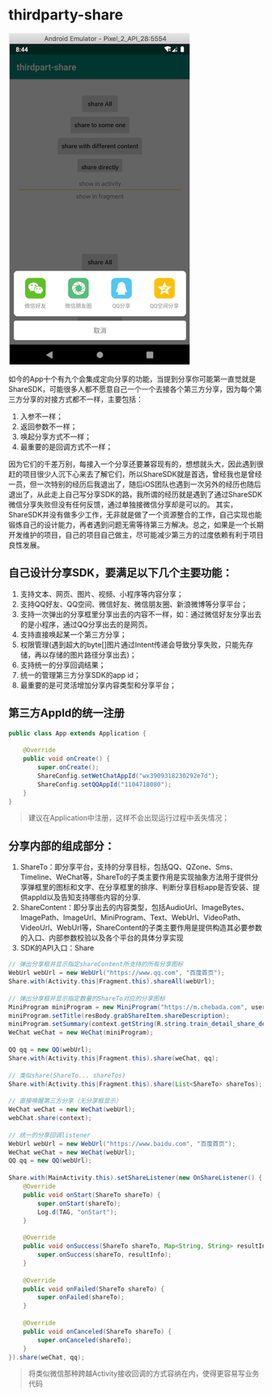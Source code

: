 # thirdparty-share

![share demo](share.png)

如今的App十个有九个会集成定向分享的功能，当提到分享你可能第一直觉就是ShareSDK，可能很多人都不愿意自己一个一个去接各个第三方分享，因为每个第三方分享的对接方式都不一样，主要包括：

1. 入参不一样；
2. 返回参数不一样；
3. 唤起分享方式不一样；
4. 最重要的是回调方式不一样；

因为它们的千差万别，每接入一个分享还要兼容现有的，想想就头大，因此遇到很赶的项目很少人沉下心来去了解它们，所以ShareSDK就是首选，曾经我也是曾经一员，但一次特别的经历后我退出了，随后iOS团队也遇到一次另外的经历也随后退出了，从此走上自己写分享SDK的路，我所谓的经历就是遇到了通过ShareSDK微信分享失败但没有任何反馈，通过单独接微信分享却是可以的。
其实，ShareSDK并没有做多少工作，无非就是做了一个资源整合的工作，自己实现也能锻炼自己的设计能力，再者遇到问题无需等待第三方解决。总之，如果是一个长期开发维护的项目，自己的项目自己做主，尽可能减少第三方的过度依赖有利于项目良性发展。

## 自己设计分享SDK，要满足以下几个主要功能：
1. 支持文本、网页、图片、视频、小程序等内容分享；
2. 支持QQ好友、QQ空间、微信好友、微信朋友圈、新浪微博等分享平台；
3. 支持一次弹出的分享框里分享出去的内容不一样，如：通过微信好友分享出去的是小程序，通过QQ分享出去的是网页。
4. 支持直接唤起某一个第三方分享；
5. 权限管理(遇到超大的byte[]图片通过Intent传递会导致分享失败，只能先存储，再以存储的图片路径分享出去)；
6. 支持统一的分享回调结果；
7. 统一的管理第三方分享SDK的app id；
8. 最重要的是可灵活增加分享内容类型和分享平台；

## 第三方AppId的统一注册
```java
public class App extends Application {

    @Override
    public void onCreate() {
        super.onCreate();
        ShareConfig.setWetChatAppId("wx3909318230292e7d");
        ShareConfig.setQQAppId("1104718080");
    }
}
```
>建议在Application中注册，这样不会出现运行过程中丢失情况；

## 分享内部的组成部分：
1. ShareTo：即分享平台，支持的分享目标，包括QQ、QZone、Sms、Timeline、WeChat等，ShareTo的子类主要作用是实现抽象方法用于提供分享弹框里的图标和文字、在分享框里的排序、判断分享目标app是否安装、提供appId以及告知支持哪些内容的分享.
2. ShareContent：即分享出去的内容类型，包括AudioUrl、ImageBytes、ImagePath、ImageUrl、MiniProgram、Text、WebUrl、VideoPath、VideoUrl、WebUrl等，ShareContent的子类主要作用是提供构造其必要参数的入口、内部参数校验以及各个平台的具体分享实现
3. SDK的API入口：Share

```java
// 弹出分享框并显示指定shareContent所支持的所有分享图标
WebUrl webUrl = new WebUrl("https://www.qq.com", "百度首页");
Share.with(Activity.this|Fragment.this).shareAll(webUrl);

// 弹出分享框并显示指定数量的ShareTo对应的分享图标
MiniProgram miniProgram = new MiniProgram("https://m.chebada.com", userName, path, thumbnail));
miniProgram.setTitle(resBody.grabShareItem.shareDescription);
miniProgram.setSummary(context.getString(R.string.train_detail_share_des));
WeChat weChat = new WeChat(miniProgram);

QQ qq = new QQ(webUrl);
Share.with(Activity.this|Fragment.this).share(weChat, qq);

// 类似share(ShareTo... shareTos)
Share.with(Activity.this|Fragment.this).share(List<ShareTo> shareTos);

// 直接唤醒第三方分享（无分享框显示）
WeChat weChat = new WeChat(webUrl);
webChat.share(context);

// 统一的分享回调listener
WebUrl webUrl = new WebUrl("https://www.baidu.com", "百度首页");
WeChat weChat = new WeChat(webUrl);
QQ qq = new QQ(webUrl);

Share.with(MainActivity.this).setShareListener(new OnShareListener() {
    @Override
    public void onStart(ShareTo shareTo) {
        super.onStart(shareTo);
        Log.d(TAG, "onStart");
    }

    @Override
    public void onSuccess(ShareTo shareTo, Map<String, String> resultInfo) {
        super.onSuccess(shareTo, resultInfo);
    }

    @Override
    public void onFailed(ShareTo shareTo) {
        super.onFailed(shareTo);
    }

    @Override
    public void onCanceled(ShareTo shareTo) {
        super.onCanceled(shareTo);
    }
}).share(weChat, qq);
```
>将类似微信那种跨越Activity接收回调的方式容纳在内，使得更容易写业务代码
